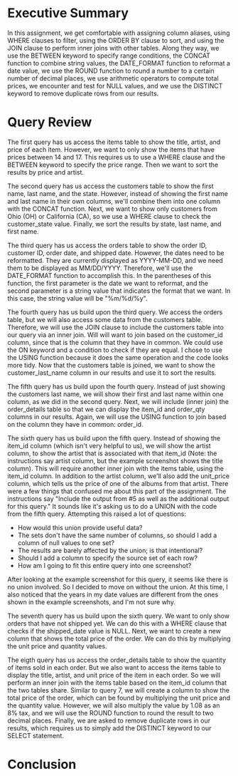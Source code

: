 # Executive Summary
In this assignment, we get comfortable with assigning column aliases, using WHERE clauses to filter, using the ORDER BY clause to sort, and using the JOIN clause to perform inner joins with other tables. Along they way, we use the BETWEEN keyword to specify range conditions, the CONCAT function to combine string values, the DATE_FORMAT function to reformat a date value, we use the ROUND function to round a number to a certain number of decimal places, we use arithmetic operators to compute total prices, we encounter and test for NULL values, and we use the DISTINCT keyword to remove duplicate rows from our results.

# Query Review
The first query has us access the items table to show the title, artist, and price of each item. However, we want to only show the items that have prices between 14 and 17. This requires us to use a WHERE clause and the BETWEEN keyword to specify the price range. Then we want to sort the results by price and artist.

The second query has us access the customers table to show the first name, last name, and the state. However, instead of showing the first name and last name in their own columns, we'll combine them into one column with the CONCAT function. Next, we want to show only customers from Ohio (OH) or California (CA), so we use a WHERE clause to check the customer_state value. Finally, we sort the results by state, last name, and first name.

The third query has us access the orders table to show the order ID, customer ID, order date, and shipped date. However, the dates need to be reformatted. They are currently displayed as YYYY-MM-DD, and we need them to be displayed as MM/DD/YYYY. Therefore, we'll use the DATE_FORMAT function to accomplish this. In the parentheses of this function, the first parameter is the date we want to reformat, and the second parameter is a string value that indicates the format that we want. In this case, the string value will be "%m/%d/%y".

The fourth query has us build upon the third query. We access the orders table, but we will also access some data from the customers table. Therefore, we will use the JOIN clause to include the customers table into our query via an inner join. Will will want to join based on the customer_id column, since that is the column that they have in common. We could use the ON keyword and a condition to check if they are equal. I chose to use the USING function because it does the same operation and the code looks more tidy. Now that the customers table is joined, we want to show the customer_last_name column in our results and use it to sort the results.

The fifth query has us build upon the fourth query. Instead of just showing the customers last name, we will show their first and last name within one column, as we did in the second query. Next, we will include (inner join) the order_details table so that we can display the item_id and order_qty columns in our results. Again, we will use the USING function to join based on the column they have in common: order_id.

The sixth query has us build upon the fifth query. Instead of showing the item_id column (which isn't very helpful to us), we will show the artist column, to show the artist that is associated with that item_id (Note: the instructions say artist column, but the example screenshot shows the title column). This will require another inner join with the items table, using the item_id column. In addition to the artist column, we'll also add the unit_price column, which tells us the price of one of the albums from that artist. There were a few things that confused me about this part of the assignment. The instructions say "Include the output from #5 as well as the additional output for this query." It sounds like it's asking us to do a UNION with the code from the fifth query. Attempting this raised a lot of questions:
- How would this union provide useful data?
- The sets don't have the same number of columns, so should I add a column of null values to one set?
- The results are barely affected by the union; is that intentional?
- Should I add a column to specify the source set of each row?
- How am I going to fit this entire query into one screenshot?

After looking at the example screenshot for this query, it seems like there is no union involved. So I decided to move on without the union. At this time, I also noticed that the years in my date values are different from the ones shown in the example screenshots, and I'm not sure why.

The seventh query has us build upon the sixth query. We want to only show orders that have not shipped yet. We can do this with a WHERE clause that checks if the shipped_date value is NULL. Next, we want to create a new column that shows the total price of the order. We can do this by multiplying the unit price and quantity values.

The eigth query has us access the order_details table to show the quantity of items sold in each order. But we also want to access the items table to display the title, artist, and unit price of the item in each order. So we will perform an inner join with the items table based on the item_id column that the two tables share. Similar to query 7, we will create a column to show the total price of the order, which can be found by multiplying the unit price and the quantity value. However, we will also multiply the value by 1.08 as an 8% tax, and we will use the ROUND function to round the result to two decimal places. Finally, we are asked to remove duplicate rows in our results, which requires us to simply add the DISTINCT keyword to our SELECT statement.

# Conclusion
